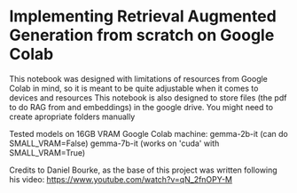 # Implementing Retrieval Augmented Generation from scratch on Google Colab
This notebook was designed with limitations of resources from Google Colab in mind, so it is meant to be quite adjustable when it comes to devices and resources
This notebook is also designed to store files (the pdf to do RAG from and embeddings) in the google drive. You might need to create apropriate folders manually

Tested models on 16GB VRAM Google Colab machine:
gemma-2b-it (can do SMALL_VRAM=False)
gemma-7b-it (works on 'cuda' with SMALL_VRAM=True)

Credits to Daniel Bourke, as the base of this project was written following his video: https://www.youtube.com/watch?v=qN_2fnOPY-M

